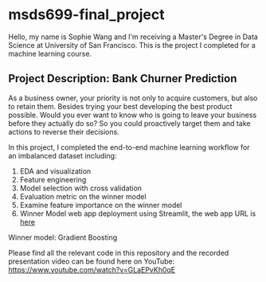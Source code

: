 # msds699-final_project


Hello, my name is Sophie Wang and I'm receiving a Master's Degree in Data Science at University of San Francisco. This is the project I completed for a machine learning course.

## Project Description: Bank Churner Prediction

As a business owner, your priority is not only to acquire customers, but also to retain them. Besides trying your best developing the best product possible. Would you ever want to know who is going to leave your business before they actually do so? So you could proactively target them and take actions to reverse their decisions.

In this project, I completed the end-to-end machine learning workflow for an imbalanced dataset including:

1) EDA and visualization
2) Feature engineering 
3) Model selection with cross validation 
4) Evaluation metric on the winner model
5) Examine feature importance on the winner model
6) Winner Model web app deployment using Streamlit, the web app URL is [here](https://bank-churner.herokuapp.com/)

Winner model: Gradient Boosting

Please find all the relevant code in this repository and the recorded presentation video can be found here on YouTube: https://www.youtube.com/watch?v=GLaEPvKh0qE
